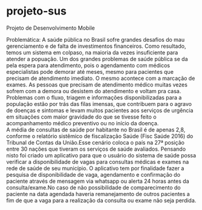 # projeto-sus

Projeto de Desenvolvimento Mobile

Problemática:
	A saúde pública no Brasil sofre grandes desafios do mau gerenciamento e de falta de investimentos financeiros. Como resultado, temos um sistema em colpaso, na maioria da vezes insuficiente para atender a popuação.
	Um dos grandes problemas de saúde pública se da pela espera para atendimento, pois o agendamento com médicos especialistas pode demorar até meses, mesmo para pacientes que precisam de atendimento imediato. O mesmo acontece com a marcação de exames. As pessoas que precisam de atendimento médico muitas vezes sofrem com a demora ou desistem do atendimento e voltam pra casa.
	Problemas com o fluxo, triagem e informações disponibilizadas para a população estão por trás das filas imensas, que contribuem para o agravo de doenças e sintomas e levam muitos pacientes aos serviços de urgência em situações com maior gravidade do que se tivesse feito o acompanhamento médico preventivo ou no início da doença.	
	A média de consultas de saúde por habitante no Brasil é de apenas 2,8, conforme o relatório sistêmico de fiscalização Saúde (Fisc Saúde 2016) do Tribunal de Contas da União.Esse cenário coloca o país na 27ª posição entre 30 nações que tiveram os serviços de saúde avaliados.
	Pensando nisto foi criado um aplicativo para que o usuário do sistema de saúde possa verificar a disponibilidade de vagas para consultas médicas e exames na rede de saúde de seu município.
	O aplicativo tem por finalidade fazer a pesquisa de disponibilidade de vaga, agendamento e confirmação do paciente através de mensagem via whatsapp ou alerta 24 horas antes da consulta/exame.No caso de não possibilidade de comparecimento do paciente na data agendada haveria remanejamento de outros pacientes a fim de que a vaga para a realização da consulta ou exame não seja perdida.

